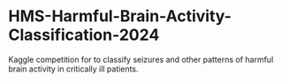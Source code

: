 # HMS-Harmful-Brain-Activity-Classification-2024
Kaggle competition for to classify seizures and other patterns of harmful brain activity in critically ill patients.

